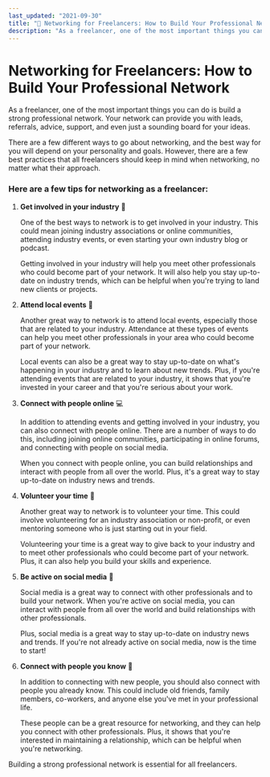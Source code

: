 ```yaml
---
last_updated: "2021-09-30"
title: "🤝 Networking for Freelancers: How to Build Your Professional Network"
description: "As a freelancer, one of the most important things you can do is build a strong professional network. Your network can provide you with leads, referrals, advice, support, and even just a sounding board for your ideas."
---
```


# Networking for Freelancers: How to Build Your Professional Network

As a freelancer, one of the most important things you can do is build a strong professional network. Your network can provide you with leads, referrals, advice, support, and even just a sounding board for your ideas.

There are a few different ways to go about networking, and the best way for you will depend on your personality and goals. However, there are a few best practices that all freelancers should keep in mind when networking, no matter what their approach.

### Here are a few tips for networking as a freelancer:

1. **Get involved in your industry** 🌟

    One of the best ways to network is to get involved in your industry. This could mean joining industry associations or online communities, attending industry events, or even starting your own industry blog or podcast.

    Getting involved in your industry will help you meet other professionals who could become part of your network. It will also help you stay up-to-date on industry trends, which can be helpful when you're trying to land new clients or projects.

2. **Attend local events** 🎉

    Another great way to network is to attend local events, especially those that are related to your industry. Attendance at these types of events can help you meet other professionals in your area who could become part of your network.

    Local events can also be a great way to stay up-to-date on what's happening in your industry and to learn about new trends. Plus, if you're attending events that are related to your industry, it shows that you're invested in your career and that you're serious about your work.

3. **Connect with people online** 💻

    In addition to attending events and getting involved in your industry, you can also connect with people online. There are a number of ways to do this, including joining online communities, participating in online forums, and connecting with people on social media.

    When you connect with people online, you can build relationships and interact with people from all over the world. Plus, it's a great way to stay up-to-date on industry news and trends.

4. **Volunteer your time** 🙏

    Another great way to network is to volunteer your time. This could involve volunteering for an industry association or non-profit, or even mentoring someone who is just starting out in your field.

    Volunteering your time is a great way to give back to your industry and to meet other professionals who could become part of your network. Plus, it can also help you build your skills and experience.

5. **Be active on social media** 📱

    Social media is a great way to connect with other professionals and to build your network. When you're active on social media, you can interact with people from all over the world and build relationships with other professionals.

    Plus, social media is a great way to stay up-to-date on industry news and trends. If you're not already active on social media, now is the time to start!

6. **Connect with people you know** 👥

    In addition to connecting with new people, you should also connect with people you already know. This could include old friends, family members, co-workers, and anyone else you've met in your professional life.

    These people can be a great resource for networking, and they can help you connect with other professionals. Plus, it shows that you're interested in maintaining a relationship, which can be helpful when you're networking.

Building a strong professional network is essential for all freelancers.
